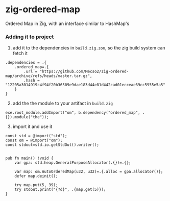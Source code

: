 # zig-ordered-map
Ordered Map in Zig, with an interface similar to HashMap's

### Adding it to project

1. add it to the dependencies in `build.zig.zon`, so the zig build system can fetch it
```zig
.dependencies = .{
    .ordered_map=.{
        .url = "https://github.com/Mecso2/zig-ordered-map/archive/refs/heads/master.tar.gz",
        .hash = "12205a3014919c4f94f20b36509e9dae183d44e81d442cad01ecceae69cc5955e5a5"
    }
}
```
2. add the the module to your artifact in `build.zig`
```zig
exe.root_module.addImport("om", b.dependency("ordered_map", .{}).module("the"));
```
3. import it and use it
```zig
const std = @import("std");
const om = @import("om");
const stdout=std.io.getStdOut().writer();


pub fn main() !void {
    var gpa: std.heap.GeneralPurposeAllocator(.{})=.{};

    var map: om.AutoOrderedMap(u32, u32)=.{.alloc = gpa.allocator()};
    defer map.deinit();

    try map.put(5, 39);
    try stdout.print("{?d}", .{map.get(5)});
}
```
